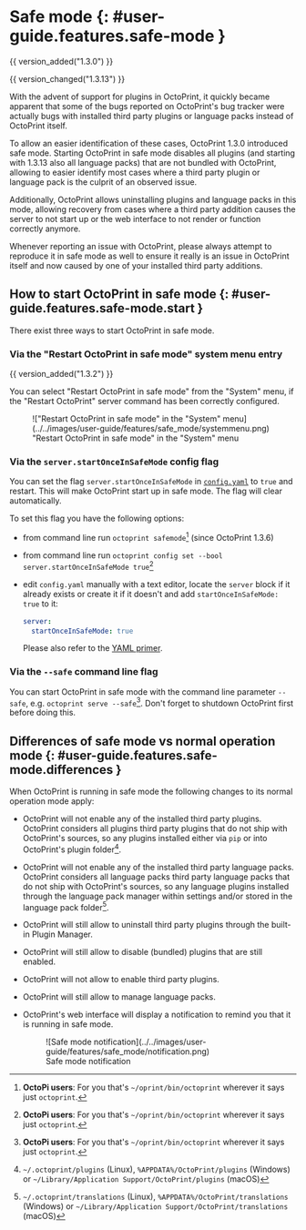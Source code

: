 # Safe mode {: #user-guide.features.safe-mode }

{{ version_added("1.3.0") }}

{{ version_changed("1.3.13") }}

With the advent of support for plugins in OctoPrint, it quickly became apparent that some of the bugs
reported on OctoPrint's bug tracker were actually bugs with installed third party plugins or language
packs instead of OctoPrint itself.

To allow an easier identification of these cases, OctoPrint 1.3.0 introduced safe mode. Starting
OctoPrint in safe mode disables all plugins (and starting with 1.3.13 also all language packs) that are
not bundled with OctoPrint, allowing to easier identify most cases where a third party plugin or language
pack is the culprit of an observed issue.

Additionally, OctoPrint allows uninstalling plugins and language packs in this mode, allowing recovery
from cases where a third party addition causes the server to not start up or the web interface to not
render or function correctly anymore.

Whenever reporting an issue with OctoPrint, please always attempt to reproduce it in safe mode as well to
ensure it really is an issue in OctoPrint itself and now caused by one of your installed third party additions.

## How to start OctoPrint in safe mode {: #user-guide.features.safe-mode.start }

There exist three ways to start OctoPrint in safe mode.

### Via the "Restart OctoPrint in safe mode" system menu entry

{{ version_added("1.3.2") }}

You can select "Restart OctoPrint in safe mode" from the "System" menu, if the "Restart 
OctoPrint" server command has been correctly configured.

<figure markdown>
  !["Restart OctoPrint in safe mode" in the "System" menu](../../images/user-guide/features/safe_mode/systemmenu.png)
  <figcaption>"Restart OctoPrint in safe mode" in the "System" menu</figcaption>
</figure>

### Via the `server.startOnceInSafeMode` config flag

You can set the flag `server.startOnceInSafeMode` in [`config.yaml`](../configuration/config_yaml)
to `true` and restart. This will make OctoPrint start up in safe mode. The flag will clear
automatically.

To set this flag you have the following options:

  * from command line run `octoprint safemode`[^octopi] (since OctoPrint 1.3.6)

  * from command line run `octoprint config set --bool server.startOnceInSafeMode true`[^octopi]

  * edit `config.yaml` manually with a text editor, locate the `server` block if it already exists or create it
    if it doesn't and add `startOnceInSafeMode: true` to it:

    ``` yaml
    server:
      startOnceInSafeMode: true
    ```

    Please also refer to the [YAML primer](../configuration/yaml).

### Via the `--safe` command line flag

You can start OctoPrint in safe mode with the command line parameter `--safe`, e.g. `octoprint serve --safe`[^octopi]. 
Don't forget to shutdown OctoPrint first before doing this.

## Differences of safe mode vs normal operation mode {: #user-guide.features.safe-mode.differences }

When OctoPrint is running in safe mode the following changes to its normal operation mode apply:

  * OctoPrint will not enable any of the installed third party plugins. OctoPrint considers all plugins third
    party plugins that do not ship with OctoPrint's sources, so any plugins installed either via `pip` or
    into OctoPrint's plugin folder[^plugins].
  * OctoPrint will not enable any of the installed third party language packs. OctoPrint considers all language packs
    third party language packs that do not ship with OctoPrint's sources, so any language plugins installed
    through the language pack manager within settings and/or stored in the language pack folder[^lpack].
  * OctoPrint will still allow to uninstall third party plugins through the built-in Plugin Manager.
  * OctoPrint will still allow to disable (bundled) plugins that are still enabled.
  * OctoPrint will not allow to enable third party plugins.
  * OctoPrint will still allow to manage language packs.
  * OctoPrint's web interface will display a notification to remind you that it is running in
    safe mode.

    <figure markdown>
      ![Safe mode notification](../../images/user-guide/features/safe_mode/notification.png)
      <figcaption>Safe mode notification</figcaption>
    </figure>

[^octopi]: **OctoPi users**: For you that's `~/oprint/bin/octoprint` wherever it says just `octoprint`.
[^plugins]: `~/.octoprint/plugins` (Linux), `%APPDATA%/OctoPrint/plugins` (Windows) or
    `~/Library/Application Support/OctoPrint/plugins` (macOS)
[^lpack]: `~/.octoprint/translations` (Linux), `%APPDATA%/OctoPrint/translations` (Windows) or
    `~/Library/Application Support/OctoPrint/translations` (macOS)